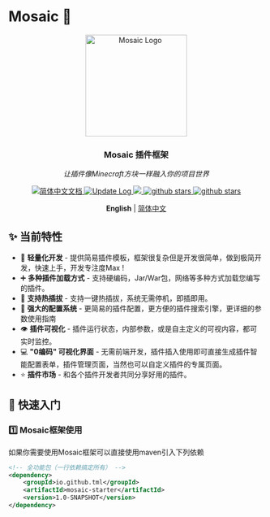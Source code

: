 # Mosaic 🧱

<div align="center">
  <img src="https://github.com/user-attachments/assets/b425421b-d3dd-4b6c-b1a7-a944ff63c3e9" alt="Mosaic Logo" width="200" />
  <h3>Mosaic 插件框架</h3>
  <p><em>让插件像Minecraft方块一样融入你的项目世界</em></p>
</div>

<p align="center">
  <a href="https://Geniusay.github.io/ChopperBot-Doc/">
    <img src="https://img.shields.io/badge/文档-简体中文-blue.svg" alt="简体中文文档" />
  </a>

   <a href="https://github.com/Geniusay/ChopperBot/blob/master/CHANGELOG.md" >
    <img src="https://img.shields.io/badge/ChangeLog-English-blue.svg" alt="Update Log" />
  </a>

   <a target="_blank" href="https://www.oracle.com/technetwork/java/javase/downloads/index.html">
        <img src="https://img.shields.io/badge/JDK-11+-green.svg" />
    </a>
  <a target="_blank" href='https://github.com/Geniusay/ChopperBot'>
        <img src="https://img.shields.io/github/stars/Geniusay/ChopperBot.svg" alt="github stars"/>
   </a>

   <a target="_blank" href=''>
        <img src="https://img.shields.io/badge/Process-Developing-yellow" alt="github stars"/>
   </a>
</p>

<p align='center'>
  <b>English</b> | <a href="https://github.com/Geniusay/ChopperBot/blob/master/README.zh-CN.md">简体中文</a> 
</p>


## ✨ 当前特性

- 🤣 **轻量化开发** - 提供简易插件模板，框架很复杂但是开发很简单，做到极简开发，快速上手，开发专注度Max !
- ➕ **多种插件加载方式** - 支持硬编码，Jar/War包，网络等多种方式加载您编写的插件。
- 🔌 **支持热插拔** - 支持一键热插拔，系统无需停机，即插即用。
- 🔄 **强大的配置系统** - 更简易的插件配置，更方便的插件搜索引擎，更详细的参数使用指南
- 👁️ **插件可视化** - 插件运行状态，内部参数，或是自主定义的可视内容，都可实时监控。
- 💻 **"0编码" 可视化界面** - 无需前端开发，插件插入使用即可直接生成插件智能配置表单，插件管理页面，当然也可以自定义插件的专属页面。
- ⭐ **插件市场** - 和各个插件开发者共同分享好用的插件。

## 🚀 快速入门

### 1️⃣ Mosaic框架使用

如果你需要使用Mosaic框架可以直接使用maven引入下列依赖
```xml
<!-- 全功能包（一行依赖搞定所有） -->
<dependency>
    <groupId>io.github.tml</groupId>
    <artifactId>mosaic-starter</artifactId>
    <version>1.0-SNAPSHOT</version>
</dependency>
```
